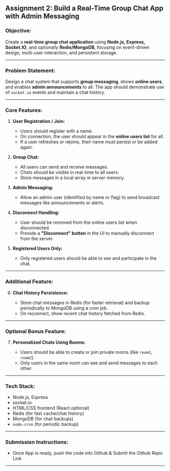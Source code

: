 ## Assignment 2: **Build a Real-Time Group Chat App with Admin Messaging**

### Objective:

Create a **real-time group chat application** using **Node.js, Express, Socket.IO**, and optionally **Redis/MongoDB**, focusing on event-driven design, multi-user interaction, and persistent storage.

---

### Problem Statement:

Design a chat system that supports **group messaging**, shows **online users**, and enables **admin announcements** to all. The app should demonstrate use of `socket.io` events and maintain a chat history.

---

### Core Features:

1. **User Registration / Join:**

   * Users should register with a name.
   * On connection, the user should appear in the **online users list** for all.
   * If a user refreshes or rejoins, their name must persist or be added again.

2. **Group Chat:**

   * All users can send and receive messages.
   * Chats should be visible in real-time to all users.
   * Store messages in a local array in server memory.

3. **Admin Messaging:**

   * Allow an admin user (identified by name or flag) to send broadcast messages like announcements or alerts.

4. **Disconnect Handling:**

   * User should be removed from the online users list when disconnected.
   * Provide a **"Disconnect" button** in the UI to manually disconnect from the server.

5. **Registered Users Only:**

   * Only registered users should be able to see and participate in the chat.

---

### Additional Feature:

6. **Chat History Persistence:**

   * Store chat messages in Redis (for faster retrieval) and backup periodically to MongoDB using a cron job.
   * On reconnect, show recent chat history fetched from Redis.

---

### Optional Bonus Feature:

7. **Personalized Chats Using Rooms:**

   * Users should be able to create or join private rooms (like `room1`, `room2`).
   * Only users in the same room can see and send messages to each other.

---

### Tech Stack:

* Node.js, Express
* socket.io
* HTML/CSS frontend (React optional)
* Redis (for fast cache/chat history)
* MongoDB (for chat backups)
* `node-cron` (for periodic backup)

---
### Submission Instructions:
* Once App is ready, push the code into Github & Submit the Github Repo Link
---
